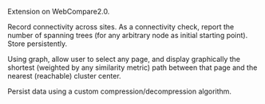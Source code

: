 Extension on WebCompare2.0.

Record connectivity across sites. As a connectivity check, report the number of spanning trees (for any arbitrary node as initial starting point). Store persistently.

Using graph, allow user to select any page, and display graphically the shortest (weighted by any similarity metric) path between that page and the nearest (reachable) cluster center.

Persist data using a custom compression/decompression algorithm.
